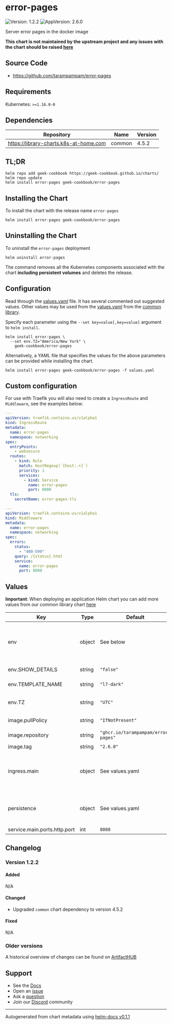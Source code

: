 # error-pages

![Version: 1.2.2](https://img.shields.io/badge/Version-1.2.2-informational?style=flat-square) ![AppVersion: 2.6.0](https://img.shields.io/badge/AppVersion-2.6.0-informational?style=flat-square)

Server error pages in the docker image

**This chart is not maintained by the upstream project and any issues with the chart should be raised [here](https://github.com/geek-cookbook/charts/issues/new/choose)**

## Source Code

* <https://github.com/tarampampam/error-pages>

## Requirements

Kubernetes: `>=1.16.0-0`

## Dependencies

| Repository | Name | Version |
|------------|------|---------|
| https://library-charts.k8s-at-home.com | common | 4.5.2 |

## TL;DR

```console
helm repo add geek-cookbook https://geek-cookbook.github.io/charts/
helm repo update
helm install error-pages geek-cookbook/error-pages
```

## Installing the Chart

To install the chart with the release name `error-pages`

```console
helm install error-pages geek-cookbook/error-pages
```

## Uninstalling the Chart

To uninstall the `error-pages` deployment

```console
helm uninstall error-pages
```

The command removes all the Kubernetes components associated with the chart **including persistent volumes** and deletes the release.

## Configuration

Read through the [values.yaml](./values.yaml) file. It has several commented out suggested values.
Other values may be used from the [values.yaml](https://github.com/geek-cookbook/library-charts/tree/main/charts/stable/common/values.yaml) from the [common library](https://github.com/geek-cookbook/library-charts/tree/main/charts/stable/common).

Specify each parameter using the `--set key=value[,key=value]` argument to `helm install`.

```console
helm install error-pages \
  --set env.TZ="America/New York" \
    geek-cookbook/error-pages
```

Alternatively, a YAML file that specifies the values for the above parameters can be provided while installing the chart.

```console
helm install error-pages geek-cookbook/error-pages -f values.yaml
```

## Custom configuration

For use with Traefik you will also need to create a `IngressRoute` and `Middleware`, see the examples below:

```yaml
---
apiVersion: traefik.containo.us/v1alpha1
kind: IngressRoute
metadata:
  name: error-pages
  namespace: networking
spec:
  entryPoints:
    - websecure
  routes:
    - kind: Rule
      match: HostRegexp(`{host:.+}`)
      priority: 1
      services:
        - kind: Service
          name: error-pages
          port: 8080
  tls:
    secretName: error-pages-tls
```

```yaml
---
apiVersion: traefik.containo.us/v1alpha1
kind: Middleware
metadata:
  name: error-pages
  namespace: networking
spec:
  errors:
    status:
      - "400-599"
    query: /{status}.html
    service:
      name: error-pages
      port: 8080
```

## Values

**Important**: When deploying an application Helm chart you can add more values from our common library chart [here](https://github.com/geek-cookbook/library-charts/tree/main/charts/stable/common)

| Key | Type | Default | Description |
|-----|------|---------|-------------|
| env | object | See below | environment variables. See the [error-pages documentation](https://github.com/tarampampam/error-pages/wiki/HTTP-server) for more info. |
| env.SHOW_DETAILS | string | `"false"` | Enable details on error pages |
| env.TEMPLATE_NAME | string | `"l7-dark"` | Set the template |
| env.TZ | string | `"UTC"` | Set the container timezone |
| image.pullPolicy | string | `"IfNotPresent"` | image pull policy |
| image.repository | string | `"ghcr.io/tarampampam/error-pages"` | image repository |
| image.tag | string | `"2.6.0"` | image tag |
| ingress.main | object | See values.yaml | Enable and configure ingress settings for the chart under this key. |
| persistence | object | See values.yaml | Configure persistence settings for the chart under this key. |
| service.main.ports.http.port | int | `8080` |  |

## Changelog

### Version 1.2.2

#### Added

N/A

#### Changed

* Upgraded `common` chart dependency to version 4.5.2

#### Fixed

N/A

### Older versions

A historical overview of changes can be found on [ArtifactHUB](https://artifacthub.io/packages/helm/geek-cookbook/error-pages?modal=changelog)

## Support

- See the [Docs](https://geek-cookbook.funkypenguin.co.nz/)
- Open an [issue](https://github.com/geek-cookbook/charts/issues/new/choose)
- Ask a [question](https://github.com/geek-cookbook/organization/discussions)
- Join our [Discord](http://chat.funkypenguin.co.nz) community

----------------------------------------------
Autogenerated from chart metadata using [helm-docs v0.1.1](https://github.com/geek-cookbook/helm-docs/releases/v0.1.1)
